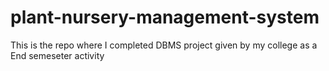 # plant-nursery-management-system
This is the repo where I completed DBMS project given by my college as a End semeseter activity
